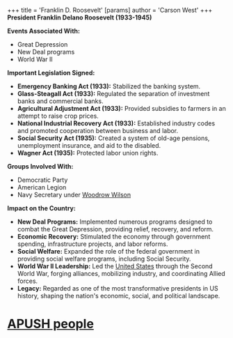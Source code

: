 +++
 title = 'Franklin D. Roosevelt'
[params]
	author = 'Carson West'
+++
**President Franklin Delano Roosevelt (1933-1945)**

**Events Associated With:**

* Great Depression
* New Deal programs
* World War II

**Important Legislation Signed:**

* **Emergency Banking Act (1933):** Stabilized the banking system.
* **Glass-Steagall Act (1933):** Regulated the separation of investment banks and commercial banks.
* **Agricultural Adjustment Act (1933):** Provided subsidies to farmers in an attempt to raise crop prices.
* **National Industrial Recovery Act (1933):** Established industry codes and promoted cooperation between business and labor.
* **Social Security Act (1935):** Created a system of old-age pensions, unemployment insurance, and aid to the disabled.
* **Wagner Act (1935):** Protected labor union rights.

**Groups Involved With:**

* Democratic Party
* American Legion
* Navy Secretary under [Woodrow Wilson](./../woodrow-wilson/)

**Impact on the Country:**

* **New Deal Programs:** Implemented numerous programs designed to combat the Great Depression, providing relief, recovery, and reform.
* **Economic Recovery:** Stimulated the economy through government spending, infrastructure projects, and labor reforms.
* **Social Welfare:** Expanded the role of the federal government in providing social welfare programs, including Social Security.
* **World War II Leadership:** Led the [United States](./../united-states/) through the Second World War, forging alliances, mobilizing industry, and coordinating Allied forces.
* **Legacy:** Regarded as one of the most transformative presidents in US history, shaping the nation's economic, social, and political landscape.
# [APUSH people](./../apush-people/)